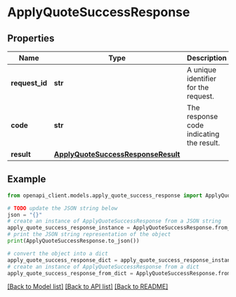 # ApplyQuoteSuccessResponse


## Properties

Name | Type | Description | Notes
------------ | ------------- | ------------- | -------------
**request_id** | **str** | A unique identifier for the request. | 
**code** | **str** | The response code indicating the result. | 
**result** | [**ApplyQuoteSuccessResponseResult**](ApplyQuoteSuccessResponseResult.md) |  | 

## Example

```python
from openapi_client.models.apply_quote_success_response import ApplyQuoteSuccessResponse

# TODO update the JSON string below
json = "{}"
# create an instance of ApplyQuoteSuccessResponse from a JSON string
apply_quote_success_response_instance = ApplyQuoteSuccessResponse.from_json(json)
# print the JSON string representation of the object
print(ApplyQuoteSuccessResponse.to_json())

# convert the object into a dict
apply_quote_success_response_dict = apply_quote_success_response_instance.to_dict()
# create an instance of ApplyQuoteSuccessResponse from a dict
apply_quote_success_response_from_dict = ApplyQuoteSuccessResponse.from_dict(apply_quote_success_response_dict)
```
[[Back to Model list]](../README.md#documentation-for-models) [[Back to API list]](../README.md#documentation-for-api-endpoints) [[Back to README]](../README.md)


